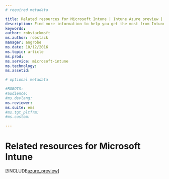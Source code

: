 ```yaml
---
# required metadata

title: Related resources for Microsoft Intune | Intune Azure preview | Microsoft Docs
description: Find more information to help you get the most from Intune.
keywords:
author: robstackmsftms.author: robstack
manager: angrobe
ms.date: 10/12/2016
ms.topic: article
ms.prod:
ms.service: microsoft-intune
ms.technology:
ms.assetid: 

# optional metadata

#ROBOTS:
#audience:
#ms.devlang:
ms.reviewer: 
ms.suite: ems
#ms.tgt_pltfrm:
#ms.custom:

---
```


# Related resources for Microsoft Intune


[!INCLUDE[azure_preview](../includes/azure_preview.md)]